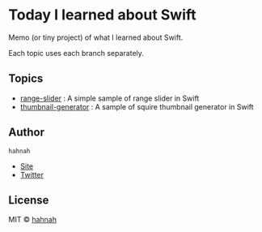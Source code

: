 # Today I learned about Swift

Memo (or tiny project) of what I learned about Swift.

Each topic uses each branch separately.

## Topics

+ [range-slider](https://github.com/hahnah/til-swift/tree/range-slider) : A simple sample of range slider in Swift
+ [thumbnail-generator](https://github.com/hahnah/til-swift/tree/thumbnail-generator) : A sample of squire thumbnail generator in Swift

## Author

`hahnah`

+ [Site](https://superhahnah.com)
+ [Twitter](https://twitter.com/superhahnah)

## License

MIT © [hahnah](https://superhahnah.com)